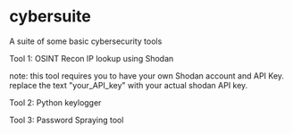 # cybersuite
A suite of some basic cybersecurity tools

Tool 1: OSINT Recon IP lookup using Shodan

note: this tool requires you to have your own Shodan account and API Key.
replace the text "your_API_key" with your actual shodan API key. 

Tool 2: Python keylogger

Tool 3: Password Spraying tool
